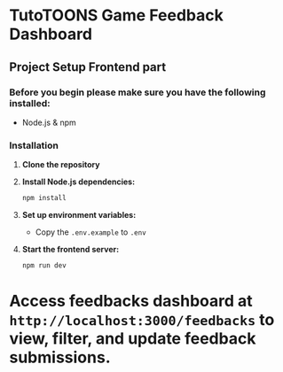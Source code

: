 # TutoTOONS Game Feedback Dashboard

## Project Setup Frontend part

### Before you begin please make sure you have the following installed:

- Node.js & npm

### Installation

1. **Clone the repository**

2. **Install Node.js dependencies:**
   ```bash
   npm install
   ```
3. **Set up environment variables:**

   - Copy the `.env.example` to `.env`

4. **Start the frontend server:**
   ```bash
   npm run dev
   ```

# Access feedbacks dashboard at `http://localhost:3000/feedbacks` to view, filter, and update feedback submissions.
